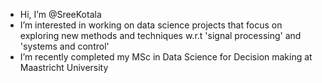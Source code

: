 - Hi, I’m @SreeKotala
- I’m interested in working on data science projects that focus on exploring new methods and techniques w.r.t 'signal processing' and 'systems and control' 
- I’m recently completed my MSc in Data Science for Decision making at Maastricht University 

<!---
SreeKotala/SreeKotala is a ✨ special ✨ repository because its `README.md` (this file) appears on your GitHub profile.
You can click the Preview link to take a look at your changes.
--->
